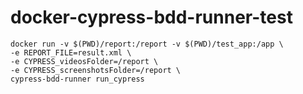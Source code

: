 # docker-cypress-bdd-runner-test

    docker run -v $(PWD)/report:/report -v $(PWD)/test_app:/app \
	-e REPORT_FILE=result.xml \
	-e CYPRESS_videosFolder=/report \
	-e CYPRESS_screenshotsFolder=/report \
	cypress-bdd-runner run_cypress
